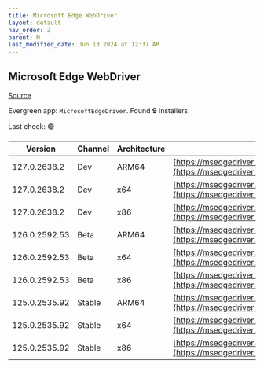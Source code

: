 ```yaml
---
title: Microsoft Edge WebDriver
layout: default
nav_order: 2
parent: M
last_modified_date: Jun 13 2024 at 12:37 AM
---
```


## Microsoft Edge WebDriver

[Source](https://www.microsoft.com/edge)

Evergreen app: `MicrosoftEdgeDriver`. Found **9** installers.

Last check: 🟢

| Version       | Channel | Architecture | URI                                                                                                                                            |
| ------------- | ------- | ------------ | ---------------------------------------------------------------------------------------------------------------------------------------------- |
| 127.0.2638.2  | Dev     | ARM64        | [https://msedgedriver.azureedge.net/127.0.2638.2/edgedriver_arm64.zip](https://msedgedriver.azureedge.net/127.0.2638.2/edgedriver_arm64.zip)   |
| 127.0.2638.2  | Dev     | x64          | [https://msedgedriver.azureedge.net/127.0.2638.2/edgedriver_win64.zip](https://msedgedriver.azureedge.net/127.0.2638.2/edgedriver_win64.zip)   |
| 127.0.2638.2  | Dev     | x86          | [https://msedgedriver.azureedge.net/127.0.2638.2/edgedriver_win32.zip](https://msedgedriver.azureedge.net/127.0.2638.2/edgedriver_win32.zip)   |
| 126.0.2592.53 | Beta    | ARM64        | [https://msedgedriver.azureedge.net/126.0.2592.53/edgedriver_arm64.zip](https://msedgedriver.azureedge.net/126.0.2592.53/edgedriver_arm64.zip) |
| 126.0.2592.53 | Beta    | x64          | [https://msedgedriver.azureedge.net/126.0.2592.53/edgedriver_win64.zip](https://msedgedriver.azureedge.net/126.0.2592.53/edgedriver_win64.zip) |
| 126.0.2592.53 | Beta    | x86          | [https://msedgedriver.azureedge.net/126.0.2592.53/edgedriver_win32.zip](https://msedgedriver.azureedge.net/126.0.2592.53/edgedriver_win32.zip) |
| 125.0.2535.92 | Stable  | ARM64        | [https://msedgedriver.azureedge.net/125.0.2535.92/edgedriver_arm64.zip](https://msedgedriver.azureedge.net/125.0.2535.92/edgedriver_arm64.zip) |
| 125.0.2535.92 | Stable  | x64          | [https://msedgedriver.azureedge.net/125.0.2535.92/edgedriver_win64.zip](https://msedgedriver.azureedge.net/125.0.2535.92/edgedriver_win64.zip) |
| 125.0.2535.92 | Stable  | x86          | [https://msedgedriver.azureedge.net/125.0.2535.92/edgedriver_win32.zip](https://msedgedriver.azureedge.net/125.0.2535.92/edgedriver_win32.zip) |

